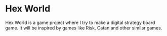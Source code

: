 # Hex World
Hex World is a game project where I try to make a digital strategy board game. It will be inspired by games like Risk, Catan and other similar games.
